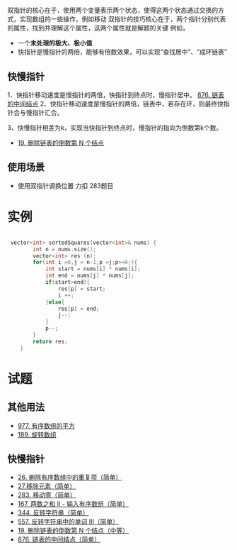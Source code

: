 #
双指针的核心在于，使用两个变量表示两个状态，使得这两个状态通过交换的方式，实现数组的一些操作，例如移动
双指针的技巧核心在于，两个指针分别代表的属性，找到并理解这个属性，这两个属性就是解题的关键
例如，
- 一个**未处理的极大、极小值**
- 快指针是慢指针的两倍，能够有倍数效果，可以实现“查找居中”、“成环链表”

## 快慢指针
1、快指针移动速度是慢指针的两倍，快指针到终点时，慢指针居中。
[876. 链表的中间结点](https://leetcode-cn.com/problems/middle-of-the-linked-list/)
2、快指针移动速度是慢指针的两倍，链表中，若存在环，则最终快指针会与慢指针汇合。

3、快慢指针相差为k，实现当快指针到终点时，慢指针的指向为倒数第k个数。
- [19. 删除链表的倒数第 N 个结点](https://leetcode-cn.com/problems/remove-nth-node-from-end-of-list/)

## 使用场景
- 使用双指针调换位置
力扣 283题目
# 实例
``` c++

 vector<int> sortedSquares(vector<int>& nums) {
        int n = nums.size();
        vector<int> res (n);
        for(int i =0,j = n-1,p =j;p>=0;){
            int start = nums[i] * nums[i];
            int end = nums[j] * nums[j];
            if(start>end){
                res[p] = start;
                i ++;
            }else{
                res[p] = end;
                j--;
            }
            p--;
        }
        return res;
    }
```

# 试题
## 其他用法
- [977. 有序数组的平方](https://leetcode-cn.com/problems/squares-of-a-sorted-array/submissions/)
- [189. 旋转数组](https://leetcode-cn.com/problems/rotate-array/)
## 快慢指针
- [26. 删除有序数组中的重复项（简单）](https://leetcode-cn.com/problems/remove-duplicates-from-sorted-array/)
- [27.移除元素（简单）](https://leetcode-cn.com/problems/remove-element/)
- [283. 移动零（简单）](https://leetcode-cn.com/problems/move-zeroes/)
- [167. 两数之和 II - 输入有序数组（简单）](https://leetcode-cn.com/problems/two-sum-ii-input-array-is-sorted/)
- [344. 反转字符串（简单）](https://leetcode-cn.com/problems/reverse-string/)
- [557. 反转字符串中的单词 III（简单）](https://leetcode-cn.com/problems/reverse-words-in-a-string-iii/)
- [19. 删除链表的倒数第 N 个结点（中等）](https://leetcode-cn.com/problems/remove-nth-node-from-end-of-list/)
- [876. 链表的中间结点（简单）](https://leetcode-cn.com/problems/middle-of-the-linked-list/)